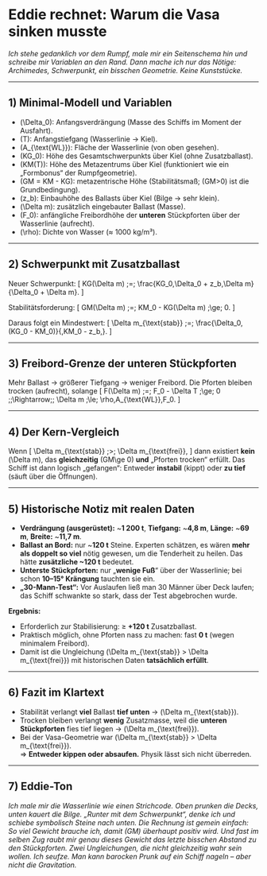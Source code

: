 # Eddie rechnet: Warum die Vasa sinken musste

*Ich stehe gedanklich vor dem Rumpf, male mir ein Seitenschema hin und schreibe
mir Variablen an den Rand. Dann mache ich nur das Nötige: Archimedes,
Schwerpunkt, ein bisschen Geometrie. Keine Kunststücke.*

---

## 1) Minimal-Modell und Variablen

- \(\Delta_0\): Anfangsverdrängung (Masse des Schiffs im Moment der Ausfahrt).  
- \(T\): Anfangstiefgang (Wasserlinie → Kiel).  
- \(A_{\text{WL}}\): Fläche der Wasserlinie (von oben gesehen).  
- \(KG_0\): Höhe des Gesamtschwerpunkts über Kiel (ohne Zusatzballast).  
- \(KM(T)\): Höhe des Metazentrums über Kiel (funktioniert wie ein „Formbonus“ der Rumpfgeometrie).  
- \(GM = KM - KG\): metazentrische Höhe (Stabilitätsmaß; \(GM>0\) ist die Grundbedingung).  
- \(z_b\): Einbauhöhe des Ballasts über Kiel (Bilge → sehr klein).  
- \(\Delta m\): zusätzlich eingebauter Ballast (Masse).  
- \(F_0\): anfängliche Freibordhöhe der **unteren** Stückpforten über der Wasserlinie (aufrecht).  
- \(\rho\): Dichte von Wasser (≈ 1000 kg/m³).

---

## 2) Schwerpunkt mit Zusatzballast

Neuer Schwerpunkt: \[ KG(\Delta m) \;=\; \frac{KG_0\,\Delta_0 + z_b\,\Delta
m}{\Delta_0 + \Delta m}. \]

Stabilitätsforderung: \[ GM(\Delta m) \;=\; KM_0 - KG(\Delta m) \;\ge\; 0. \]

Daraus folgt ein Mindestwert: \[ \Delta m_{\text{stab}} \;=\;
\frac{\Delta_0\,(KG_0 - KM_0)}{\,KM_0 - z_b\,}. \]

---

## 3) Freibord-Grenze der unteren Stückpforten

Mehr Ballast → größerer Tiefgang → weniger Freibord. Die Pforten bleiben trocken
(aufrecht), solange \[ F(\Delta m) \;=\; F_0 - \Delta T \;\ge\; 0
\;\;\Rightarrow\;\; \Delta m \;\le\; \rho\,A_{\text{WL}}\,F_0. \]

---

## 4) Der Kern-Vergleich

Wenn \[ \Delta m_{\text{stab}} \;>\; \Delta m_{\text{frei}}, \] dann existiert
**kein** \(\Delta m\), das **gleichzeitig** \(GM\ge 0\) **und** „Pforten
trocken“ erfüllt. Das Schiff ist dann logisch „gefangen“: Entweder **instabil**
(kippt) oder **zu tief** (säuft über die Öffnungen).

---

## 5) Historische Notiz mit realen Daten

- **Verdrängung (ausgerüstet):** ~**1 200 t**, **Tiefgang:** ~**4,8 m**, **Länge:** ~**69 m**, **Breite:** ~**11,7 m**.   
- **Ballast an Bord:** nur ~**120 t** Steine. Experten schätzen, es wären **mehr als doppelt so viel** nötig gewesen, um die Tenderheit zu heilen. Das hätte **zusätzliche ~120 t** bedeutet.   
- **Unterste Stückpforten:** nur „**wenige Fuß**“ über der Wasserlinie; bei schon **10–15° Krängung** tauchten sie ein.   
- **„30-Mann-Test“:** Vor Auslaufen ließ man 30 Männer über Deck laufen; das Schiff schwankte so stark, dass der Test abgebrochen wurde.   

**Ergebnis:**
- Erforderlich zur Stabilisierung: ≥ **+120 t** Zusatzballast.  
- Praktisch möglich, ohne Pforten nass zu machen: fast **0 t** (wegen minimalem Freibord).  
- Damit ist die Ungleichung \(\Delta m_{\text{stab}} > \Delta m_{\text{frei}}\) mit historischen Daten **tatsächlich erfüllt**.

---

## 6) Fazit im Klartext

- Stabilität verlangt **viel** Ballast **tief unten** → \(\Delta m_{\text{stab}}\).  
- Trocken bleiben verlangt **wenig** Zusatzmasse, weil die **unteren Stückpforten** fies tief liegen → \(\Delta m_{\text{frei}}\).  
- Bei der Vasa-Geometrie war \(\Delta m_{\text{stab}} > \Delta m_{\text{frei}}\).  
⇒ **Entweder kippen oder absaufen.** Physik lässt sich nicht überreden.

---

## 7) Eddie-Ton

*Ich male mir die Wasserlinie wie einen Strichcode. Oben prunken die Decks,
unten kauert die Bilge. „Runter mit dem Schwerpunkt“, denke ich und schiebe
symbolisch Steine nach unten. Die Rechnung ist gemein einfach: So viel Gewicht
brauche ich, damit \(GM\) überhaupt positiv wird. Und fast im selben Zug raubt
mir genau dieses Gewicht das letzte bisschen Abstand zu den Stückpforten. Zwei
Ungleichungen, die nicht gleichzeitig wahr sein wollen. Ich seufze. Man kann
barocken Prunk auf ein Schiff nageln – aber nicht die Gravitation.*